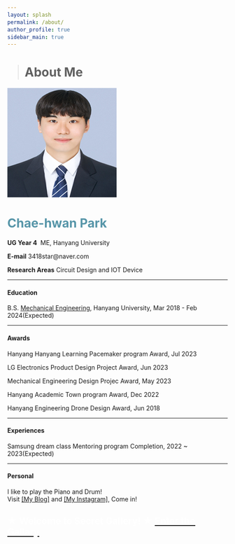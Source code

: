 ```yaml
---
layout: splash
permalink: /about/
author_profile: true
sidebar_main: true
---
```

> # About Me
<html>
<head>
    <title>My Profile</title>
    <link rel="stylesheet" href="style.css">
</head>
<body>
    <div class="profile-container">
        <div class="profile-image-container">
            <img src="./../assets/new_images/me.jpg" alt="Profile Picture" class="profile-image">
        </div>
        <div class="profile-info">
            <p><h1 style="color: #5695A8;">Chae-hwan Park</h1></p>
            <p><strong>UG Year 4</strong>&nbsp;&nbsp;ME, Hanyang University</p>
            <p><strong>E-mail</strong> 3418star@naver.com</p>
            <p><strong>Research Areas</strong> Circuit Design and IOT Device</p>
            <!-- 기타 추가 정보 입력 -->
        </div>
    </div>
</body>
</html>


---

#### Education
B.S. [Mechanical Engineering](http://me.hanyang.ac.kr/), Hanyang University, Mar 2018 - Feb 2024(Expected)

---

#### Awards 

Hanyang Hanyang Learning Pacemaker program Award, Jul 2023

LG Electronics Product Design Project Award, Jun 2023

Mechanical Engineering Design Projec Award, May 2023 

Hanyang Academic Town program Award, Dec 2022

Hanyang Engineering Drone Design Award, Jun 2018 

---

#### Experiences
Samsung dream class Mentoring program Completion, 2022 ~ 2023(Expected)

---

#### Personal
I like to play the Piano and  Drum!
<br>Visit [[My Blog]](https://blog.naver.com/ordlike) and [[My Instagram]](https://instagram.com/chae_wanny?igshid=ZDc4ODBmN[jlmNQ==]), Come in!
<br>

<font color="white">★ Welcome to Secret Gallery! ★  <a href="/secret"><font color="white">Enter the Gallary</font></a></font>
---
